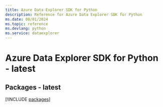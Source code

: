 ```yaml
---
title: Azure Data Explorer SDK for Python
description: Reference for Azure Data Explorer SDK for Python
ms.date: 08/01/2024
ms.topic: reference
ms.devlang: python
ms.service: dataexplorer
---
```

# Azure Data Explorer SDK for Python - latest
## Packages - latest
[!INCLUDE [packages](data-explorer-index.md)]